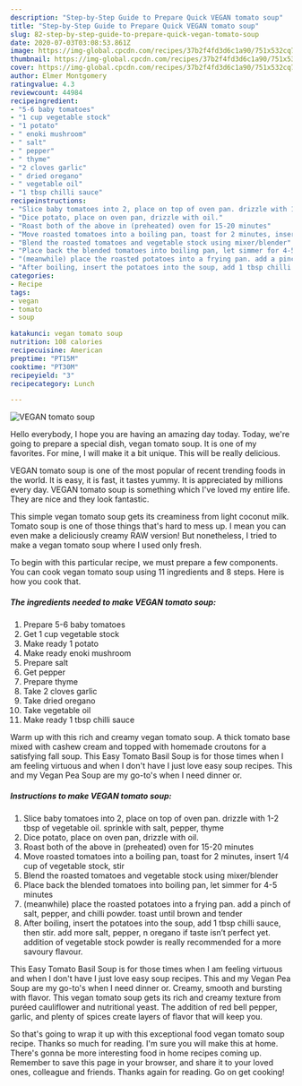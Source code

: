 ```yaml
---
description: "Step-by-Step Guide to Prepare Quick VEGAN tomato soup"
title: "Step-by-Step Guide to Prepare Quick VEGAN tomato soup"
slug: 82-step-by-step-guide-to-prepare-quick-vegan-tomato-soup
date: 2020-07-03T03:08:53.861Z
image: https://img-global.cpcdn.com/recipes/37b2f4fd3d6c1a90/751x532cq70/vegan-tomato-soup-recipe-main-photo.jpg
thumbnail: https://img-global.cpcdn.com/recipes/37b2f4fd3d6c1a90/751x532cq70/vegan-tomato-soup-recipe-main-photo.jpg
cover: https://img-global.cpcdn.com/recipes/37b2f4fd3d6c1a90/751x532cq70/vegan-tomato-soup-recipe-main-photo.jpg
author: Elmer Montgomery
ratingvalue: 4.3
reviewcount: 44984
recipeingredient:
- "5-6 baby tomatoes"
- "1 cup vegetable stock"
- "1 potato"
- " enoki mushroom"
- " salt"
- " pepper"
- " thyme"
- "2 cloves garlic"
- " dried oregano"
- " vegetable oil"
- "1 tbsp chilli sauce"
recipeinstructions:
- "Slice baby tomatoes into 2, place on top of oven pan. drizzle with 1-2 tbsp of vegetable oil. sprinkle with salt, pepper, thyme"
- "Dice potato, place on oven pan, drizzle with oil."
- "Roast both of the above in (preheated) oven for 15-20 minutes"
- "Move roasted tomatoes into a boiling pan, toast for 2 minutes, insert 1/4 cup of vegetable stock, stir"
- "Blend the roasted tomatoes and vegetable stock using mixer/blender"
- "Place back the blended tomatoes into boiling pan, let simmer for 4-5 minutes"
- "(meanwhile) place the roasted potatoes into a frying pan. add a pinch of salt, pepper, and chilli powder. toast until brown and tender"
- "After boiling, insert the potatoes into the soup, add 1 tbsp chilli sauce, then stir. add more salt, pepper, n oregano if taste isn’t perfect yet. addition of vegetable stock powder is really recommended for a more savoury flavour."
categories:
- Recipe
tags:
- vegan
- tomato
- soup

katakunci: vegan tomato soup 
nutrition: 108 calories
recipecuisine: American
preptime: "PT15M"
cooktime: "PT30M"
recipeyield: "3"
recipecategory: Lunch

---
```



![VEGAN tomato soup](https://img-global.cpcdn.com/recipes/37b2f4fd3d6c1a90/751x532cq70/vegan-tomato-soup-recipe-main-photo.jpg)

Hello everybody, I hope you are having an amazing day today. Today, we're going to prepare a special dish, vegan tomato soup. It is one of my favorites. For mine, I will make it a bit unique. This will be really delicious.

VEGAN tomato soup is one of the most popular of recent trending foods in the world. It is easy, it is fast, it tastes yummy. It is appreciated by millions every day. VEGAN tomato soup is something which I've loved my entire life. They are nice and they look fantastic.

This simple vegan tomato soup gets its creaminess from light coconut milk. Tomato soup is one of those things that&#39;s hard to mess up. I mean you can even make a deliciously creamy RAW version! But nonetheless, I tried to make a vegan tomato soup where I used only fresh.


To begin with this particular recipe, we must prepare a few components. You can cook vegan tomato soup using 11 ingredients and 8 steps. Here is how you cook that.

<!--inarticleads1-->

##### The ingredients needed to make VEGAN tomato soup:

1. Prepare 5-6 baby tomatoes
1. Get 1 cup vegetable stock
1. Make ready 1 potato
1. Make ready  enoki mushroom
1. Prepare  salt
1. Get  pepper
1. Prepare  thyme
1. Take 2 cloves garlic
1. Take  dried oregano
1. Take  vegetable oil
1. Make ready 1 tbsp chilli sauce


Warm up with this rich and creamy vegan tomato soup. A thick tomato base mixed with cashew cream and topped with homemade croutons for a satisfying fall soup. This Easy Tomato Basil Soup is for those times when I am feeling virtuous and when I don&#39;t have I just love easy soup recipes. This and my Vegan Pea Soup are my go-to&#39;s when I need dinner or. 

<!--inarticleads2-->

##### Instructions to make VEGAN tomato soup:

1. Slice baby tomatoes into 2, place on top of oven pan. drizzle with 1-2 tbsp of vegetable oil. sprinkle with salt, pepper, thyme
1. Dice potato, place on oven pan, drizzle with oil.
1. Roast both of the above in (preheated) oven for 15-20 minutes
1. Move roasted tomatoes into a boiling pan, toast for 2 minutes, insert 1/4 cup of vegetable stock, stir
1. Blend the roasted tomatoes and vegetable stock using mixer/blender
1. Place back the blended tomatoes into boiling pan, let simmer for 4-5 minutes
1. (meanwhile) place the roasted potatoes into a frying pan. add a pinch of salt, pepper, and chilli powder. toast until brown and tender
1. After boiling, insert the potatoes into the soup, add 1 tbsp chilli sauce, then stir. add more salt, pepper, n oregano if taste isn’t perfect yet. addition of vegetable stock powder is really recommended for a more savoury flavour.


This Easy Tomato Basil Soup is for those times when I am feeling virtuous and when I don&#39;t have I just love easy soup recipes. This and my Vegan Pea Soup are my go-to&#39;s when I need dinner or. Creamy, smooth and bursting with flavor. This vegan tomato soup gets its rich and creamy texture from puréed cauliflower and nutritional yeast. The addition of red bell pepper, garlic, and plenty of spices create layers of flavor that will keep you. 

So that's going to wrap it up with this exceptional food vegan tomato soup recipe. Thanks so much for reading. I'm sure you will make this at home. There's gonna be more interesting food in home recipes coming up. Remember to save this page in your browser, and share it to your loved ones, colleague and friends. Thanks again for reading. Go on get cooking!

